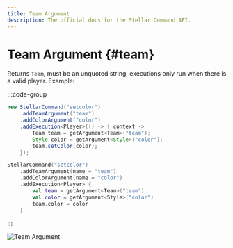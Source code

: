 ```yaml
---
title: Team Argument
description: The official docs for the Stellar Command API.
---
```


# Team Argument {#team}

Returns `Team`, must be an unquoted string, executions only run when there is a valid player. Example:

:::code-group
```Java
new StellarCommand("setcolor")
    .addTeamArgument("team")
    .addColorArgument("color")
    .addExecution<Player>(() -> { context ->
        Team team = getArgument<Team>("team");
        Style color = getArgument<Style>("color");
        team.setColor(color);
    });
```
```Kotlin
StellarCommand("setcolor")
    .addTeamArgument(name = "team")
    .addColorArgument(name = "color")
    .addExecution<Player> {
        val team = getArgument<Team>("team")
        val color = getArgument<Style>("color")
        team.color = color
    }
```
:::

![Team Argument](https://cdn.lutto.dev/stellar/gifs/scoreboard/team.gif)